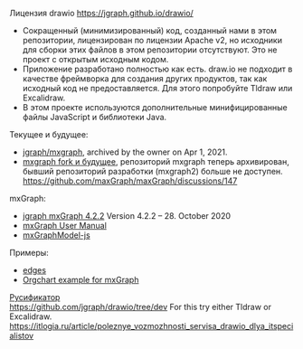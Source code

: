 Лицензия drawio https://jgraph.github.io/drawio/  
- Сокращенный (минимизированный) код, созданный нами в этом репозитории, лицензирован по лицензии Apache v2, но исходники для сборки этих файлов в этом репозитории отсутствуют. Это не проект с открытым исходным кодом.
- Приложение разработано полностью как есть. draw.io не подходит в качестве фреймворка для создания других продуктов, так как исходный код не предоставляется. Для этого попробуйте Tldraw или Excalidraw.
- В этом проекте используются дополнительные минифицированные файлы JavaScript и библиотеки Java. 

Текущее и будущее:  
- [jgraph/mxgraph](https://github.com/jgraph/mxgraph), archived by the owner on Apr 1, 2021.    
- [mxgraph fork и будущее](https://github.com/typed-mxgraph/typed-mxgraph/issues/12), репозиторий mxgraph теперь архивирован, бывший репозиторий разработки (mxgraph2) больше не доступен.
https://github.com/maxGraph/maxGraph/discussions/147

mxGraph:  
- [jgraph mxGraph 4.2.2](https://jgraph.github.io/mxgraph/) Version 4.2.2 – 28. October 2020  
- [mxGraph User Manual](https://jgraph.github.io/mxgraph/docs/manual.html)   
- [mxGraphModel-js](https://jgraph.github.io/mxgraph/docs/js-api/files/model/mxGraphModel-js.html)  

Примеры:  
- [edges](https://stackoverflow.com/questions/59315321/how-to-readjust-mxgraph-edges-while-moving-vertices-to-not-look-weird)
- [Orgchart example for mxGraph](https://git.miem.hse.ru/aaovchinnikov/alg_vis/-/blob/60c41567363af5d21420916dca5bfd46efcb9dc8/mxgraph-4.0.6/javascript/examples/orgchart.html)
 
[Русификатор](https://github.com/jgraph/drawio/blob/dev/src/main/webapp/resources/dia_ru.txt)  
https://github.com/jgraph/drawio/tree/dev
For this try either Tldraw or Excalidraw.  
https://itlogia.ru/article/poleznye_vozmozhnosti_servisa_drawio_dlya_itspecialistov
